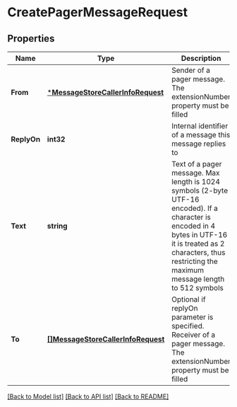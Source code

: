 # CreatePagerMessageRequest

## Properties
Name | Type | Description | Notes
------------ | ------------- | ------------- | -------------
**From** | [***MessageStoreCallerInfoRequest**](MessageStoreCallerInfoRequest.md) | Sender of a pager message. The extensionNumber property must be filled | [default to null]
**ReplyOn** | **int32** | Internal identifier of a message this message replies to | [optional] [default to null]
**Text** | **string** | Text of a pager message. Max length is 1024 symbols (2-byte UTF-16 encoded). If a character is encoded in 4 bytes in UTF-16 it is treated as 2 characters, thus restricting the maximum message length to 512 symbols | [default to null]
**To** | [**[]MessageStoreCallerInfoRequest**](MessageStoreCallerInfoRequest.md) | Optional if replyOn parameter is specified. Receiver of a pager message. The extensionNumber property must be filled | [optional] [default to null]

[[Back to Model list]](../README.md#documentation-for-models) [[Back to API list]](../README.md#documentation-for-api-endpoints) [[Back to README]](../README.md)



